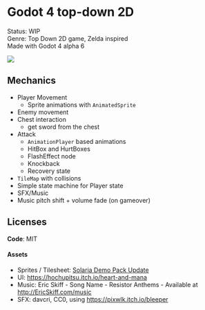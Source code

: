 # Godot 4 top-down 2D

Status: WIP  
Genre: Top Down 2D game, Zelda inspired  
Made with Godot 4 alpha 6  

![](https://i.imgur.com/uRn549P.png)

## Mechanics

- Player Movement
  - Sprite animations with `AnimatedSprite`
- Enemy movement
- Chest interaction
  - get sword from the chest
- Attack
  - `AnimationPlayer` based animations
  - HitBox and HurtBoxes
  - FlashEffect node
  - Knockback
  - Recovery state
- `TileMap` with collisions
- Simple state machine for Player state
- SFX/Music
- Music pitch shift + volume fade (on gameover)

## Licenses

**Code**: MIT

#### Assets
- Sprites / Tilesheet: [Solaria Demo Pack Update](./assets/Solaria%20Demo%20Pack%20Update%2001/Asset%20License.txt)
- UI: https://hochupitsu.itch.io/heart-and-mana
- Music: Eric Skiff - Song Name - Resistor Anthems - Available at http://EricSkiff.com/music
- SFX: davcri, CC0, using https://pixwlk.itch.io/bleeper
